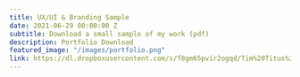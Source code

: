 ```yaml
---
title: UX/UI & Branding Sample
date: 2021-06-29 00:00:00 Z
subtitle: Download a small sample of my work (pdf)
description: Portfolio Download
featured_image: "/images/portfolio.png"
link: https://dl.dropboxusercontent.com/s/f8gm65pvir2ogqd/Tim%20Titus%20Portfolio%20Jan-2019.pdf?dl=0
---
```

